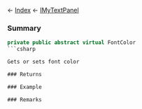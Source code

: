 ← [Index](Api-Index) ← [IMyTextPanel](Sandbox.ModAPI.Ingame.IMyTextPanel)

### Summary

```csharp
private public abstract virtual FontColor
```csharp

Gets or sets font color

### Returns

### Example

### Remarks

